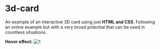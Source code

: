 # 3d-card
An example of an interactive 3D card using just **HTML and CSS**. Following an online example but with a very broad potential that can be used in countless situations.

**Hover effect:**
![1](https://github.com/fhvicente/3d-card/assets/134304084/acba983a-c195-4287-941d-ad7ac70d228b)
